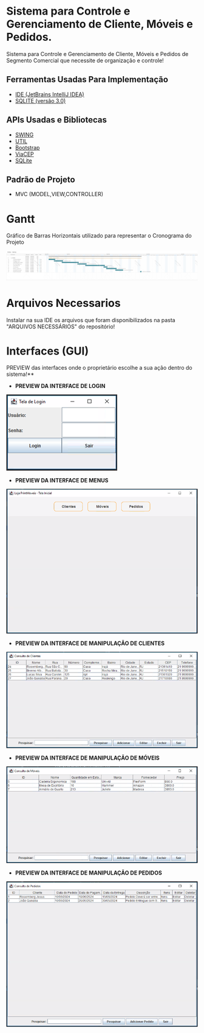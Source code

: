 # Sistema para Controle e Gerenciamento de Cliente, Móveis e Pedidos.
Sistema para Controle e Gerenciamento de Cliente, Móveis e Pedidos de Segmento Comercial que necessite de organização e controle!
   
 ## Ferramentas Usadas Para Implementação
 * [IDE (JetBrains IntelliJ IDEA)](https://netbeans.apache.org/)
 * [SQLITE (versão 3.0)](https://www.sqlitetutorial.net/download-install-sqlite/)
   
 ## APIs Usadas e Bibliotecas
 * [SWING](https://docs.oracle.com/javase/7/docs/api/javax/swing/package-summary.html)
 * [UTIL](https://docs.oracle.com/javase/8/docs/api/java/util/package-summary.html)
 * [Bootstrap](https://getbootstrap.com/)
 * [ViaCEP](https://viacep.com.br/)
 * [SQLite](https://www.sqlite.org/docs.html)
   
 ## Padrão de Projeto
 * MVC (MODEL,VIEW,CONTROLLER)

 # Gantt
  Gráfico de Barras Horizontais utilizado para representar o Cronograma do Projeto
  
  ![Diagrama de Gantt](https://github.com/JoaoPQuixaba/ControleEGerenciamentoJava/blob/main/DiagramaDeGantt/Gantt%20Java.png)

 # Arquivos Necessarios
  Instalar na sua IDE os arquivos que foram disponibilizados na pasta "ARQUIVOS NECESSÁRIOS" do repositório!
   
    
 # Interfaces (GUI)
 PREVIEW das interfaces onde o proprietário escolhe a sua ação dentro do sistema!**

 * **PREVIEW DA INTERFACE DE LOGIN**
 
 ![Tela Login](https://github.com/JoaoPQuixaba/ControleEGerenciamentoJava/blob/main/Demonstra%C3%A7%C3%A3oInterfaces/Gui%20Login.png)

 * **PREVIEW DA INTERFACE DE MENUS**
 
 ![Tela Menus](https://github.com/JoaoPQuixaba/ControleEGerenciamentoJava/blob/main/Demonstra%C3%A7%C3%A3oInterfaces/Gui%20Menus.png)

 * **PREVIEW DA INTERFACE DE MANIPULAÇÃO DE CLIENTES**
 
 ![Tela Clientes](https://github.com/JoaoPQuixaba/ControleEGerenciamentoJava/blob/main/Demonstra%C3%A7%C3%A3oInterfaces/Gui%20Clientes.png)

 * **PREVIEW DA INTERFACE DE MANIPULAÇÃO DE MÓVEIS**

 ![Tela Móveis](https://github.com/JoaoPQuixaba/ControleEGerenciamentoJava/blob/main/Demonstra%C3%A7%C3%A3oInterfaces/Gui%20M%C3%B3veis.png)
 
 * **PREVIEW DA INTERFACE DE MANIPULAÇÃO DE PEDIDOS**

 ![Tela Pedidos](https://github.com/JoaoPQuixaba/ControleEGerenciamentoJava/blob/main/Demonstra%C3%A7%C3%A3oInterfaces/Gui%20Pedidos.png)
